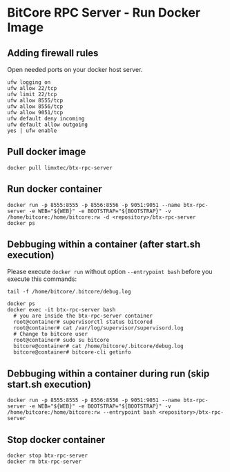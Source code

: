 # BitCore RPC Server - Run Docker Image

## Adding firewall rules
Open needed ports on your docker host server.
```
ufw logging on
ufw allow 22/tcp
ufw limit 22/tcp
ufw allow 8555/tcp
ufw allow 8556/tcp
ufw allow 9051/tcp
ufw default deny incoming 
ufw default allow outgoing 
yes | ufw enable
```

## Pull docker image
```
docker pull limxtec/btx-rpc-server
```

## Run docker container
```
docker run -p 8555:8555 -p 8556:8556 -p 9051:9051 --name btx-rpc-server -e WEB="${WEB}" -e BOOTSTRAP="${BOOTSTRAP}" -v /home/bitcore:/home/bitcore:rw -d <repository>/btx-rpc-server
docker ps
```

## Debbuging within a container (after start.sh execution)
Please execute ```docker run``` without option ```--entrypoint bash``` before you execute this commands:
```
tail -f /home/bitcore/.bitcore/debug.log

docker ps
docker exec -it btx-rpc-server bash
  # you are inside the btx-rpc-server container
  root@container# supervisorctl status bitcored
  root@container# cat /var/log/supervisor/supervisord.log
  # Change to bitcore user
  root@container# sudo su bitcore
  bitcore@container# cat /home/bitcore/.bitcore/debug.log
  bitcore@container# bitcore-cli getinfo
```

## Debbuging within a container during run (skip start.sh execution)
```
docker run -p 8555:8555 -p 8556:8556 -p 9051:9051 --name btx-rpc-server -e WEB="${WEB}" -e BOOTSTRAP="${BOOTSTRAP}" -v /home/bitcore:/home/bitcore:rw --entrypoint bash <repository>/btx-rpc-server
```

## Stop docker container
```
docker stop btx-rpc-server
docker rm btx-rpc-server
```
